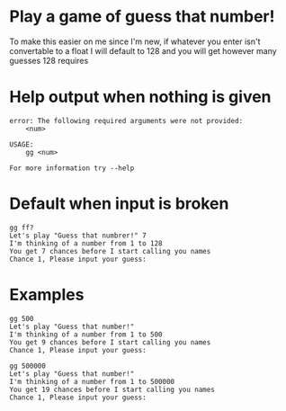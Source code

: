 # Play a game of guess that number!

To make this easier on me since I'm new,
if whatever you enter isn't convertable to a float
I will default to 128 and you will get however many guesses
128 requires

# Help output when nothing is given

```
error: The following required arguments were not provided:
    <num>

USAGE:
    gg <num>

For more information try --help
```

# Default when input is broken
```
gg ff?
Let's play "Guess that numbrer!" 7
I'm thinking of a number from 1 to 128
You get 7 chances before I start calling you names
Chance 1, Please input your guess:
```

# Examples

```
gg 500
Let's play "Guess that number!"
I'm thinking of a number from 1 to 500
You get 9 chances before I start calling you names
Chance 1, Please input your guess:
```
```
gg 500000
Let's play "Guess that number!"
I'm thinking of a number from 1 to 500000
You get 19 chances before I start calling you names
Chance 1, Please input your guess:
```
